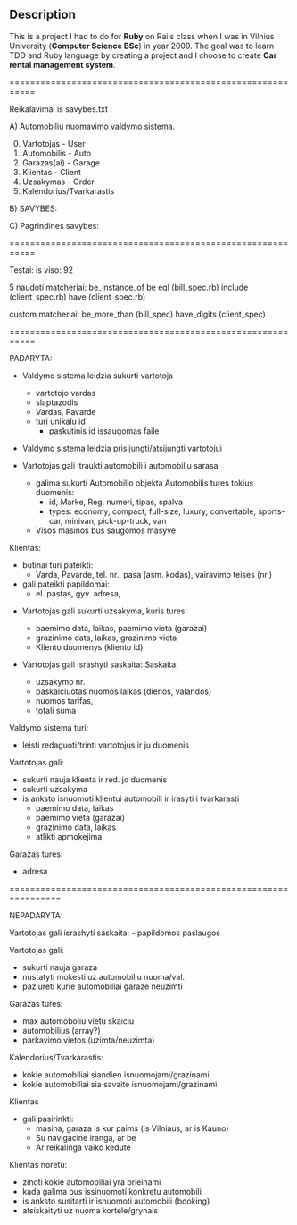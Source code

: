 ## Description

This is a project I had to do for **Ruby** on Rails class when I was in Vilnius University (**Computer Science BSc**) in year 2009.
The goal was to learn TDD and Ruby language by creating a project and I choose to create **Car rental management system**.

===========================================================

Reikalavimai is savybes.txt :

A) Automobiliu nuomavimo valdymo sistema.

0) Vartotojas - User
1) Automobilis - Auto
2) Garazas(ai) - Garage
3) Klientas - Client
4) Uzsakymas - Order
5) Kalendorius/Tvarkarastis

B) SAVYBES:

C) Pagrindines savybes:

===========================================================

Testai:
is viso: 92

5 naudoti matcheriai:
be_instance_of
be
eql (bill_spec.rb)
include (client_spec.rb)
have (client_spec.rb)

custom matcheriai:
be_more_than (bill_spec)
have_digits (client_spec)

===========================================================

PADARYTA:

* Valdymo sistema leidzia sukurti vartotoja
	- vartotojo vardas
	- slaptazodis
	- Vardas, Pavarde
	- turi unikalu id
		- paskutinis id issaugomas faile
	
* Valdymo sistema leidzia prisijungti/atsijungti vartotojui

* Vartotojas gali itraukti automobili i automobiliu sarasa
	- galima sukurti Automobilio objekta
		Automobilis tures tokius duomenis:
		- id, Marke, Reg. numeri, tipas, spalva
		- types: economy, compact, full-size, luxury, convertable, sports-car, minivan, pick-up-truck, van
	- Visos masinos bus saugomos masyve
	
Klientas:
- butinai turi pateikti:
	- Varda, Pavarde, tel. nr., pasa (asm. kodas), vairavimo teises (nr.)
- gali pateikti papildomai:
	- el. pastas, gyv. adresa,
	
* Vartotojas gali sukurti uzsakyma, kuris tures:
	- paemimo data, laikas, paemimo vieta (garazai)
	- grazinimo data, laikas, grazinimo vieta
	- Kliento duomenys (kliento id)
	
* Vartotojas gali israshyti saskaita:
	Saskaita:
	- uzsakymo nr.
	- paskaiciuotas nuomos laikas (dienos, valandos)
	- nuomos tarifas,
	- totali suma
	
Valdymo sistema turi:
- leisti redaguoti/trinti vartotojus ir ju duomenis

Vartotojas gali:
- sukurti nauja klienta ir red. jo duomenis
- sukurti uzsakyma
- is anksto isnuomoti klientui automobili ir irasyti i tvarkarasti
  - paemimo data, laikas
  - paemimo vieta (garazai)
  - grazinimo data, laikas
  - atlikti apmokejima

Garazas tures:
- adresa

================================================================

NEPADARYTA:

Vartotojas gali israshyti saskaita:
	- papildomos paslaugos

Vartotojas gali:
- sukurti nauja garaza
- nustatyti mokesti uz automobiliu nuoma/val.
- paziureti kurie automobiliai garaze neuzimti

Garazas tures:
- max automoboliu vietu skaiciu
- automobilius (array?)
- parkavimo vietos (uzimta/neuzimta)

Kalendorius/Tvarkarastis:
- kokie automobiliai siandien isnuomojami/grazinami
- kokie automobiliai sia savaite isnuomojami/grazinami

Klientas
- gali pasirinkti:
	- masina, garaza is kur paims (is Vilniaus, ar is Kauno)
	- Su navigacine iranga, ar be
	- Ar reikalinga vaiko kedute

Klientas noretu:
- zinoti kokie automobiliai yra prieinami
- kada galima bus issinuomoti konkretu automobili
- is anksto susitarti ir isnuomoti automobili (booking)
- atsiskaityti uz nuoma kortele/grynais
